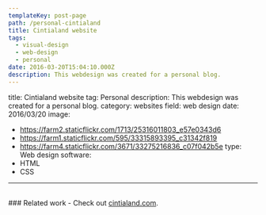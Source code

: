 ```yaml
---
templateKey: post-page
path: /personal-cintialand
title: Cintialand website
tags:
  - visual-design
  - web-design
  - personal
date: 2016-03-20T15:04:10.000Z
description: This webdesign was created for a personal blog.
---
```


title: Cintialand website
tag: Personal
description: This webdesign was created for a personal blog.
category: websites
field: web design
date: 2016/03/20
image: 
- https://farm2.staticflickr.com/1713/25316011803_e57e0343d6
- https://farm1.staticflickr.com/595/33315893395_c31342f819
- https://farm4.staticflickr.com/3671/33275216836_c07f042b5e
type: Web design
software:
- HTML
- CSS
---
<br/>
### Related work
- Check out <a href="http://cintialand.com" target="_blank">cintialand.com</a>.
